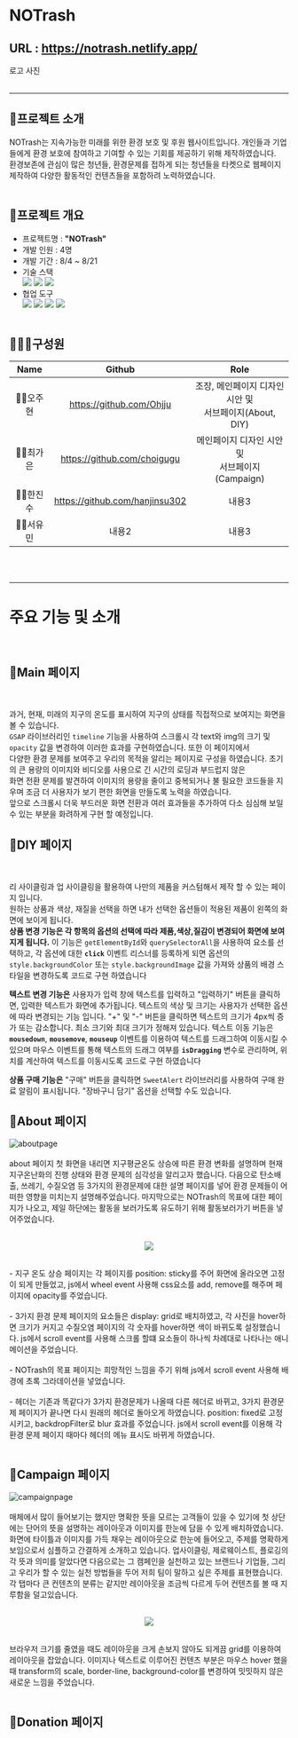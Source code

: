 # NOTrash
## URL : https://notrash.netlify.app/

로고 사진
<br/><br/>
<hr>

## 📝프로젝트 소개
NOTrash는 지속가능한 미래를 위한 환경 보호 및 후원 웹사이트입니다. 개인들과 기업들에게 환경 보호에 참여하고 기여할 수 있는 기회를 제공하기 위해 제작하였습니다. <br/>
환경보존에 관심이 많은 청년들, 환경문제를 접하게 되는 청년들을 타켓으로 웹페이지 제작하여 다양한 활동적인 컨텐츠들을 포함하려 노력하였습니다.
<br/><br/>

## 📓프로젝트 개요
- 프로젝트명 : **"NOTrash"**
- 개발 인원 : 4명
- 개발 기간 : 8/4 ~ 8/21
- 기술 스택 <br>
  <img src="https://img.shields.io/badge/javascript-F7DF1E?style=for-the-badge&logo=javascript&logoColor=black">  <img src="https://img.shields.io/badge/html5-E34F26?style=for-the-badge&logo=html5&logoColor=white">
   <img src="https://img.shields.io/badge/css-1572B6?style=for-the-badge&logo=css3&logoColor=white">
- 협업 도구<br>
  <img src="https://img.shields.io/badge/Git-181717?style=for-the-badge&logo=github&logoColor=white"> <img src="https://img.shields.io/badge/Slack-4A154B?style=for-the-badge&logo=slack&logoColor=whit"> <img src="https://img.shields.io/badge/KakaoTalk-FFCD00?style=for-the-badge&logo=kakaotalk&logoColor=black"> <img src="https://img.shields.io/badge/Notion-e1e1e1?style=for-the-badge&logo=notion&logoColor=black">
<br/><br/>





## 👨‍👧‍👦구성원
|**Name**|**Github**|**Role**|
|:---:|:---:|:---:|
|👩‍💻오주현|https://github.com/Ohjju|조장, 메인페이지 디자인 시안 및 <br/>서브페이지(About, DIY)|
|👩‍💻최가은|https://github.com/choigugu|메인페이지 디자인 시안 및<br/>서브페이지(Campaign)|
|👨‍💻한진수|https://github.com/hanjinsu302|내용3|
|👩‍💻서유민|내용2|내용3|

<br/><br/>
<hr>

# 주요 기능 및 소개
<br/>

## 📌Main 페이지
<br/><br/>
과거, 현재, 미래의 지구의 온도를 표시하여 지구의 상태를 직접적으로 보여지는 화면을 볼 수 있습니다.<br>
`GSAP` 라이브러리인 `timeline` 기능을 사용하여 스크롤시 각 text와 img의 크기 및 `opacity` 값을 변경하여 이러한 효과를 구현하였습니다. 또한 이 페이지에서<br>
다양한 환경 문제를 보여주고 우리의 목적을 알리는 페이지로 구성을 하였습니다. 초기의 큰 용량의 이미지와 비디오를 사용으로 긴 시간의 로딩과 부드럽지 않은<br> 화면 전환 문제를 발견하여 이미지의 용량을 줄이고 중복되거나 불 필요한 코드들을 지우며 조금 더 사용자가 보기 편한 화면을 만들도록 노력을 하였습니다.<br> 앞으로 스크롤시 더욱 부드러운 화면 전환과 여러 효과들을 추가하여 다소 심심해 보일 수 있는 부분을 화려하게 구현 할 예정입니다.

## 📌DIY 페이지
<br/><br/>
리 사이클링과 업 사이클링을 활용하여 나만의 제품을 커스텀해서 제작 할 수 있는 페이지 입니다.<br>
원하는 상품과 색상, 재질을 선택을 하면 내가 선택한 옵션들이 적용된 제품이 왼쪽의 화면에 보이게 됩니다.<br>
**상품 변경 기능은 각 항목의 옵션의  선택에 따라 제품,색상,질감이 변경되어 화면에 보여지게 됩니다.**
이 기능은 `getElementById`와 `querySelectorAll`을 사용하여 요소를 선택하고, 각 옵션에 대한 **`click`** 이벤트 리스너를 등록하게 되면 옵션의 `style.backgroundColor` 또는 `style.backgroundImage` 값을 가져와 상품의 배경 스타일을 변경하도록 코드로 구현 하였습니다

**텍스트 변경 기능은** 사용자가 입력 창에 텍스트를 입력하고 "입력하기" 버튼을 클릭하면, 입력한 텍스트가 화면에 추가됩니다. 텍스트의 색상 및 크기는 사용자가 선택한 옵션에 따라 변경되는 기능 입니다. "+" 및 "-" 버튼을 클릭하면 텍스트의 크기가 4px씩 증가 또는 감소합니다. 최소 크기와 최대 크기가 정해져 있습니다. 텍스트 이동 기능은 **`mousedown`**, **`mousemove`**, **`mouseup`** 이벤트를 이용하여 텍스트를 드래그하여 이동시킬 수 있으며 마우스 이벤트를 통해 텍스트의 드래그 여부를 **`isDragging`** 변수로 관리하며, 위치를 계산하여 텍스트를 이동시도록 코드로 구현 하였습니다

**상품 구매 기능은**  "구매" 버튼을 클릭하면 `SweetAlert` 라이브러리를 사용하여 구매 완료 알림이 표시됩니다. "장바구니 담기" 옵션을 선택할 수도 있습니다.

## 📌About 페이지
![aboutpage](https://github.com/sesac-teamProject-rememberme/team-project/assets/136290438/a89979ba-2ae3-412c-9dee-dedac27b6243)
<br/><br/>
about 페이지 첫 화면을 내리면 지구평균온도 상승에 따른 환경 변화를 설명하며 현재 지구온난화의 진행 상태와 환경 문제의 심각성을 알리고자 했습니다. 다음으로 탄소배출, 쓰레기, 수질오염 등 3가지의 환경문제에 대한 설명 페이지를 넣어 환경 문제들이 어떠한 영향을 미치는지 설명해주었습니다. 마지막으로는 NOTrash의 목표에 대한 페이지가 나오고, 제일 하단에는 활동을 보러가도록 유도하기 위해 활동보러가기 버튼을 넣어주었습니다.
<br/><br/>
<p align="center"><img src="https://github.com/sesac-teamProject-rememberme/team-project/assets/136290438/90e92d39-f464-4977-80a3-8be9a82feb7c"><p/>
<br/>
  - 지구 온도 상승 페이지는 각 페이지를 position: sticky를 주어 화면에 올라오면 고정이 되게 만들었고, js에서 wheel event 사용해 css요소를 add, remove를 해주며 페이지에 opacity를 주었습니다. <br/> <br/>
  - 3가지 환경 문제 페이지의 요소들은 display: grid로 배치하였고, 각 사진을 hover하면 크기가 커지고 수질오염 페이지의 각 숫자를 hover하면 색이 바뀌도록 설정했습니다. js에서 scroll event를 사용해 스크롤 할떄 요소들이 하나씩 차례대로 나타나는 애니메이션을 주었습니다. <br/> <br/>
  - NOTrash의 목표 페이지는 희망적인 느낌을 주기 위해 js에서 scroll event 사용해 배경에 초록 그라데이션을 넣었습니다.<br/> <br/>
  - 헤더는 기존과 똑같다가 3가지 환경문제가 나올때 다른 헤더로 바뀌고, 3가지 환경문제 페이지가 끝나면 다시 원래의 헤더로 돌아오게 하였습니다. position: fixed로 고정시키고, backdropFilter로 blur 효과를 주었습니다. js에서 scroll event를 이용해 각 환경 문제 페이지 때마다 헤더의 메뉴 표시도 바뀌게 하였습니다.
<br/><br/>

## 📌Campaign 페이지
![campaignpage](https://github.com/sesac-teamProject-rememberme/team-project/assets/136290384/675e8234-f007-43e7-84d0-445e79daa693)
<br/>
<br/>
매체에서 많이 들어보기는 했지만 명확한 뜻을 모르는 고객들이 있을 수 있기에 첫 상단에는 단어의 뜻을 설명하는 레이아웃과 이미지를 한눈에 담을 수 있게 배치하였습니다. 화면에 타이틀과 이미지를 가득 채우는 레이아웃으로 한눈에 들어오고, 주제를 명확하게 보임으로서 심플하고 간결하게 소개하고 있습니다.
업사이클링, 제로웨이스트, 플로깅의 각 뜻과 의미를 알았다면 다음으로는 그 캠페인을 실천하고 있는 브랜드나 기업들, 그리고 우리가 할 수 있는 실천 방법들을 두어 저희 팀이 말하고 싶은 주제를 표현했습니다. 각 탭마다 큰 컨텐츠의 분류는 같지만 레이아웃을 조금씩 다르게 두어 컨텐츠를 볼 때 지루함을 덜고있습니다.
<br/>
<br/>
<p align="center"><img src="https://github.com/sesac-teamProject-rememberme/team-project/assets/136290384/d13c72c7-a067-4daf-bb68-f49b17b60ee5"></p>
<br/>
브라우저 크기를 줄였을 때도 레이아웃을 크게 손보지 않아도 되게끔 grid를 이용하여 레이아웃을 잡았습니다. 이미지나 텍스트로 이루어진 컨텐츠 부분은 마우스 hover 했을 때 transform의 scale, border-line, background-color를 변경하여 밋밋하지 않은 새로운 느낌을 주었습니다.
<br/>
<br/>

## 📌Donation 페이지
<br/><br/>



